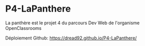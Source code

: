 # P4-LaPanthere
La panthère est le projet 4 du parcours Dev Web de l'organisme OpenClassrooms

Déploiement Github: https://dread92.github.io/P4-LaPanthere/
